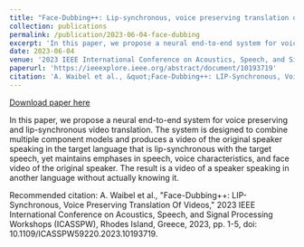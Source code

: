 ```yaml
---
title: "Face-Dubbing++: Lip-synchronous, voice preserving translation of videos"
collection: publications
permalink: /publication/2023-06-04-face-dubbing
excerpt: 'In this paper, we propose a neural end-to-end system for voice preserving and lip-synchronous video translation. The system is designed to combine multiple component models and produces a video of the original speaker speaking in the target language that is lip-synchronous with the target speech, yet maintains emphases in speech, voice characteristics, and face video of the original speaker. The result is a video of a speaker speaking in another language without actually knowing it.'
date: 2023-06-04
venue: '2023 IEEE International Conference on Acoustics, Speech, and Signal Processing Workshops (ICASSPW)'
paperurl: 'https://ieeexplore.ieee.org/abstract/document/10193719'
citation: 'A. Waibel et al., &quot;Face-Dubbing++: LIP-Synchronous, Voice Preserving Translation Of Videos,&quot; 2023 IEEE International Conference on Acoustics, Speech, and Signal Processing Workshops (ICASSPW), Rhodes Island, Greece, 2023, pp. 1-5, doi: 10.1109/ICASSPW59220.2023.10193719.'
---
```


<a href='https://ieeexplore.ieee.org/abstract/document/10193719'>Download paper here</a>

In this paper, we propose a neural end-to-end system for voice preserving and lip-synchronous video translation. The system is designed to combine multiple component models and produces a video of the original speaker speaking in the target language that is lip-synchronous with the target speech, yet maintains emphases in speech, voice characteristics, and face video of the original speaker. The result is a video of a speaker speaking in another language without actually knowing it.

Recommended citation: A. Waibel et al., "Face-Dubbing++: LIP-Synchronous, Voice Preserving Translation Of Videos," 2023 IEEE International Conference on Acoustics, Speech, and Signal Processing Workshops (ICASSPW), Rhodes Island, Greece, 2023, pp. 1-5, doi: 10.1109/ICASSPW59220.2023.10193719.